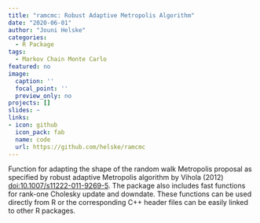 ```yaml
---
title: "ramcmc: Robust Adaptive Metropolis Algorithm"
date: "2020-06-01"
author: "Jouni Helske"
categories: 
  - R Package
tags: 
  - Markov Chain Monte Carlo
featured: no
image:
  caption: ''
  focal_point: ''
  preview_only: no
projects: []
slides: ~
links:
- icon: github
  icon_pack: fab
  name: code
  url: https://github.com/helske/ramcmc
---
```


Function for adapting the shape of the random walk Metropolis proposal as specified by robust adaptive Metropolis algorithm by Vihola (2012) <doi:10.1007/s11222-011-9269-5>. The package also includes fast functions for rank-one Cholesky update and downdate. These functions can be used directly from R or the corresponding C++ header files can be easily linked to other R packages.